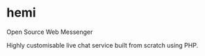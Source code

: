 # hemi
Open Source Web Messenger 

Highly customisable live chat service built from scratch using PHP. 
